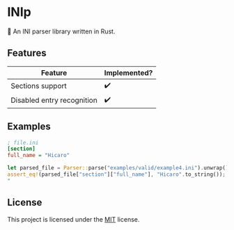 # INIp
:pencil: An INI parser library written in Rust.

## Features

| Feature                    | Implemented?       |
|----------------------------|--------------------|
| Sections support           | :heavy_check_mark: |
| Disabled entry recognition | :heavy_check_mark: |

## Examples

```ini
; file.ini
[section]
full_name = "Hicaro"
```

```rust
let parsed_file = Parser::parse("examples/valid/example4.ini").unwrap();
assert_eq!(parsed_file["section"]["full_name"], "Hicaro".to_string());
"
```

## License
This project is licensed under the [MIT](LICENSE) license.
